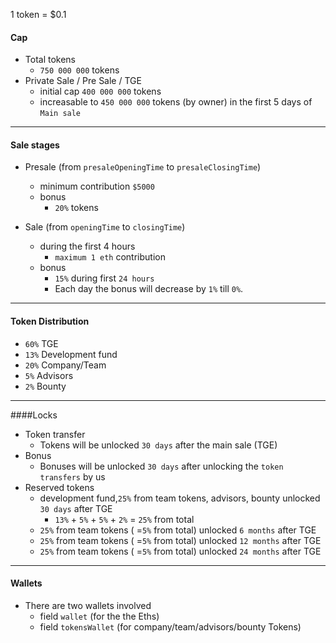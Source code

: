 

1 token = $0.1
#### Cap
* Total tokens
    * ``750 000 000`` tokens
* Private Sale / Pre Sale / TGE
    * initial cap ``400 000 000`` tokens
    * increasable to ``450 000 000`` tokens (by owner) in the first 5 days of ``Main sale``
---
#### Sale stages
    
* Presale (from ``presaleOpeningTime`` to ``presaleClosingTime``)
    * minimum contribution ``$5000`` 
    * bonus
        * ``20%`` tokens

* Sale (from ``openingTime`` to ``closingTime``)
    * during the first 4 hours 
        * ``maximum 1 eth`` contribution
    * bonus
        * ``15%`` during first ``24 hours`` 
        * Each day the bonus will decrease by ``1%`` till ``0%``. 
        

---
#### Token Distribution
* ``60%`` TGE
* ``13%`` Development fund
* ``20%`` Company/Team
* ``5%`` Advisors
* ``2%`` Bounty

---
####Locks
 * Token transfer
    * Tokens will be unlocked ``30 days`` after the main sale (TGE)
 * Bonus
    * Bonuses will be unlocked ``30 days`` after unlocking the ``token transfers`` by us
 * Reserved tokens
    * development fund,``25%`` from team tokens, advisors, bounty unlocked ``30 days`` after TGE
        * ``13%`` + ``5%`` +  ``5%`` + ``2%`` = ``25%`` from total
    * ``25%`` from team tokens ( =``5%`` from total) unlocked ``6 months`` after TGE
    * ``25%`` from team tokens ( =``5%`` from total) unlocked ``12 months`` after TGE
    * ``25%`` from team tokens ( =``5%`` from total) unlocked ``24 months`` after TGE

---
#### Wallets
* There are two wallets involved
    * field ``wallet`` (for the the Eths)
    * field ``tokensWallet`` (for company/team/advisors/bounty Tokens)
    
    
